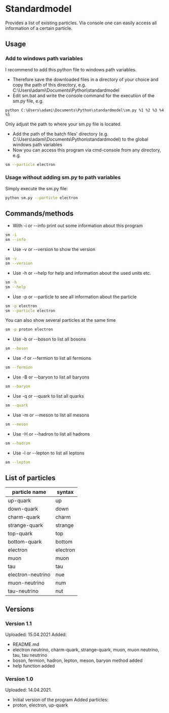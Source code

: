 # Standardmodel
Provides a list of existing particles. Via console one can easily access all
information of a certain particle.
## Usage
### Add to windows path variables
I recommend to add this python file to windows path variables.
- Therefore save the downloaded files in a directory of your choice and copy
the path of this directory, e.g. C:\Users\adami\Documents\Python\standardmodel
- Edit sm.bat and write the console command for the execution of the sm.py file, e.g.
```batch
python C:\Users\adami\Documents\Python\standardmodel\sm.py %1 %2 %3 %4 %5
```
Only adjust the path to where your sm.py file is located.
- Add the path of the batch files' directory (e.g. C:\Users\adami\Documents\Python\standardmodel)
to the global windows path variables
- Now you can access this program via cmd-console from any directory, e.g.
```bash
sm --particle electron
```
### Usage without adding sm.py to path variables
Simply execute the sm.py file:
```bash
python sm.py --particle electron
```
## Commands/methods
- With -i or --info print out some information about this program
```bash
sm -i
sm --info
```
- Use -v or --version to show the version
```bash
sm -v
sm --version
```
- Use -h or --help for help and information about the used units etc.
```bash
sm -h
sm --help
```
- Use -p or --particle to see all information about the particle <name>
```bash
sm -p electron
sm --particle electron
```
You can also show several particles at the same time
```bash
sm -p proton electron
```
- Use -b or --boson to list all bosons
```bash
sm --boson
```
- Use -f or --fermion to list all fermions
```bash
sm --fermion
```
- Use -B or --baryon to list all baryons
```bash
sm --baryon
```
- Use -q or --quark to list all quarks
```bash
sm --quark
```
- Use -m or --meson to list all mesons
```bash
sm --meson
```
- Use -H or --hadron to list all hadrons
```bash
sm --hadron
```
- Use -l or --lepton to list all leptons
```bash
sm --lepton
```
## List of particles
| particle name | syntax |
| ------------------ | ------------------ |
| up-quark | up |
| down-quark | down |
| charm-quark | charm |
| strange-quark | strange |
| top-quark | top |
| bottom-quark | bottom |
| electron | electron |
| muon | muon |
| tau | tau |
| electron-neutrino | nue |
| muon-neutrino | num |
| tau-neutrino | nut |
## Versions
### Version 1.1
Uploaded: 15.04.2021
Added:
- README.md
- electron neutrino, charm-quark, strange-quark, muon, muon neutrino, tau, tau neutrino
- boson, fermion, hadron, lepton, meson, baryon method added
- help function added
### Version 1.0
Uploaded: 14.04.2021.
- Initial version of the program
Added particles:
- proton, electron, up-quark

